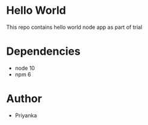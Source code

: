 # Hello World

This repo contains hello world node app as part of trial

# Dependencies
* node 10
* npm 6

# Author
* Priyanka